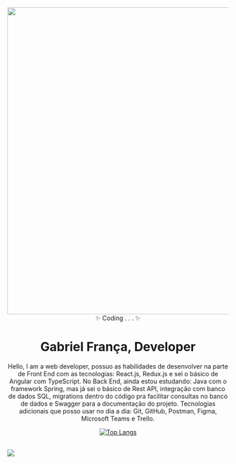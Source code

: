 <div align="center">
  <img src="https://github.com/gabrielFrc/gabrielFrc/assets/70562629/046ebad8-3021-44e7-8423-b34c8c0542c5" width="700">
</div>

<div align="center">
  ✨ Coding . . . ✨
  <h1>Gabriel França, Developer</h1>
  <p>Hello, I am a web developer, possuo as habilidades de desenvolver na parte de Front End com as tecnologias: React.js, Redux.js e sei o básico de Angular com TypeScript. No Back End, ainda estou estudando: Java com o framework Spring, mas já sei o básico de Rest API, integração com banco de dados SQL, migrations dentro do código pra facilitar consultas no banco de dados e Swagger para a documentação do projeto. Tecnologias adicionais que posso usar no dia a dia: Git, GitHub, Postman, Figma, Microsoft Teams e Trello.</p>
</div>

<div align="center">
  
  [![Top Langs](https://github-readme-stats-git-masterrstaa-rickstaa.vercel.app/api/top-langs/?username=gabrielFrc&&layout=donut-vertical&theme=dracula&exclude_repo=github-readme-stats)](https://github.com/anuraghazra/github-readme-stats)
</div>

<br>

<div> 
  <a href="https://www.linkedin.com/in/gabriel-f-82328b214/" target="_blank"><img src="https://img.shields.io/badge/-LinkedIn-%230077B5?style=for-the-badge&logo=linkedin&logoColor=white" target="_blank"></a> 
</div>
